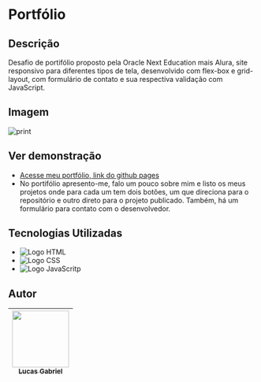 # Portfólio

## Descrição
Desafio de portifólio proposto pela Oracle Next Education mais Alura, site responsivo para diferentes tipos de tela, desenvolvido com flex-box e grid-layout, com formulário de contato e sua respectiva validação com JavaScript.

## Imagem

![print](https://github.com/LucasProg23/Portifolio/assets/133707929/ef9d1dbd-2509-4b52-aa33-f253cf9d8cda)

## Ver demonstração
* [Acesse meu portfólio, link do github pages](https://lucasprog23.github.io/Portifolio/)
* No portifólio apresento-me, falo um pouco sobre mim e listo os meus projetos onde para cada um tem dois botões, um que direciona para o repositório e outro direto para o projeto publicado. Também, há um formulário para contato com o desenvolvedor. 

## Tecnologias Utilizadas

* <img src="https://img.shields.io/badge/HTML-239120?style=for-the-badge&logo=html5&logoColor=white" alt="Logo HTML">
* <img src="https://img.shields.io/badge/CSS-239120?&style=for-the-badge&logo=css3&logoColor=white" alt="Logo CSS">
* <img src="https://img.shields.io/badge/JavaScript-F7DF1E?style=for-the-badge&logo=javascript&logoColor=black" alt="Logo JavaScritp">

## Autor

| [<img loading="lazy" src="https://avatars.githubusercontent.com/u/133707929?v=4" width=115><br><sub text-decoration="none">Lucas Gabriel</sub>](https://github.com/lucasprog23) |
| :---: |
